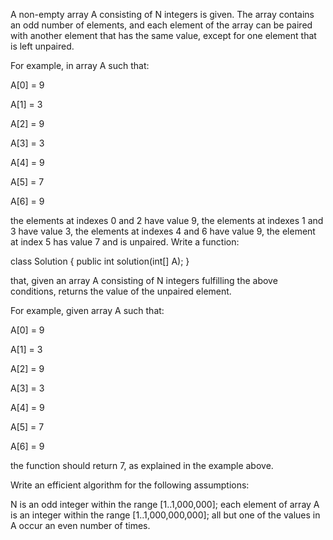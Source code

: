 A non-empty array A consisting of N integers is given. The array contains an odd number of elements, and each element of the array can be paired with another element that has the same value, except for one element that is left unpaired.

For example, in array A such that:

  A[0] = 9 
  
  A[1] = 3  
  
  A[2] = 9
  
  A[3] = 3  
  
  A[4] = 9 
  
  A[5] = 7
  
  A[6] = 9
  
the elements at indexes 0 and 2 have value 9,
the elements at indexes 1 and 3 have value 3,
the elements at indexes 4 and 6 have value 9,
the element at index 5 has value 7 and is unpaired.
Write a function:

class Solution { public int solution(int[] A); }

that, given an array A consisting of N integers fulfilling the above conditions, returns the value of the unpaired element.

For example, given array A such that:

  A[0] = 9 
  
  A[1] = 3 
  
  A[2] = 9
  
  A[3] = 3 
  
  A[4] = 9 
  
  A[5] = 7
  
  A[6] = 9
  
the function should return 7, as explained in the example above.

Write an efficient algorithm for the following assumptions:

N is an odd integer within the range [1..1,000,000];
each element of array A is an integer within the range [1..1,000,000,000];
all but one of the values in A occur an even number of times.
